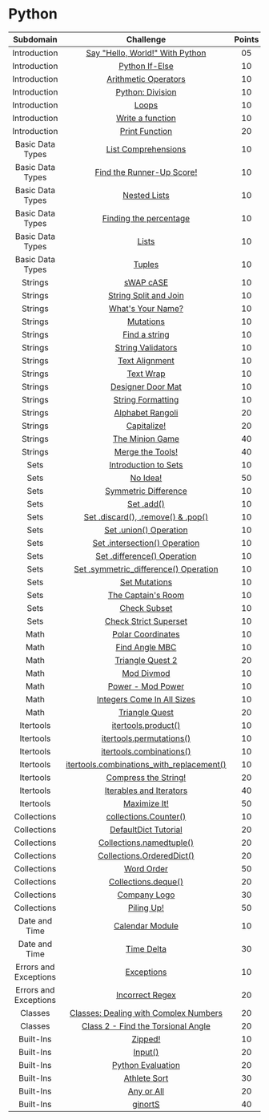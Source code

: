 # Python

|        Subdomain        |                                                              Challenge                                                              | Points |                                                                                  Solution                                                                                 |
|:-----------------------:|:-----------------------------------------------------------------------------------------------------------------------------------:|:------:|:-------------------------------------------------------------------------------------------------------------------------------------------------------------------------:|
|         Introduction         | [Say "Hello, World!" With Python](https://www.hackerrank.com/challenges/py-hello-world/problem)                                                         |   05   | [Solution.py](https://github.com/sidou06/hackerrank-solutions/blob/main/python/Introduction/Say%20Hello%2C%20World!%20With%20Python/Solution.py)                          |
|         Introduction         | [Python If-Else](https://www.hackerrank.com/challenges/py-if-else/problem)                                                         |   10   | [Solution.py](https://github.com/sidou06/hackerrank-solutions/blob/main/python/Introduction/Python%20If-Else/Solution.py)                          |
|         Introduction         | [Arithmetic Operators](https://www.hackerrank.com/challenges/python-arithmetic-operators/problem)                                                         |   10   | [Solution.py](https://github.com/sidou06/hackerrank-solutions/blob/main/python/Introduction/Arithmetic%20Operators/Solution.py)                          |
|         Introduction         | [Python: Division](https://www.hackerrank.com/challenges/python-division/problem)                                                         |   10   | [Solution.py](https://github.com/sidou06/hackerrank-solutions/blob/main/python/Introduction/Python%20Division/Solution.py)                          |
|         Introduction         | [Loops](https://www.hackerrank.com/challenges/python-loops/problem)                                                         |   10   | [Solution.py](https://github.com/sidou06/hackerrank-solutions/blob/main/python/Introduction/Loops/Solution.py)                          |
|         Introduction         | [Write a function](https://www.hackerrank.com/challenges/write-a-function/problem)                                                         |   10   | [Solution.py](https://github.com/sidou06/hackerrank-solutions/blob/main/python/Introduction/Write%20a%20function/Solution.py)                          |
|         Introduction         | [Print Function](https://www.hackerrank.com/challenges/python-print/problem)                                                         |   20   | [Solution.py](https://github.com/sidou06/hackerrank-solutions/blob/main/python/Introduction/Print%20Function/Solution.py)   
|         Basic Data Types         | [List Comprehensions](https://www.hackerrank.com/challenges/list-comprehensions/problem)                                                         |   10   | [Solution.py](https://github.com/sidou06/hackerrank-solutions/blob/main/python/Basic%20Data%20Types/List%20Comprehensions/Solution.py)                   |
|         Basic Data Types         | [Find the Runner-Up Score!](https://www.hackerrank.com/challenges/find-second-maximum-number-in-a-list/problem)                    |   10   | [Solution.py](https://github.com/sidou06/hackerrank-solutions/blob/main/python/Basic%20Data%20Types/Find%20the%20Runner-Up%20Score!/Solution.py)                          |
|         Basic Data Types         | [Nested Lists](https://www.hackerrank.com/challenges/nested-list/problem)                                                         |   10   | [Solution.py](https://github.com/sidou06/hackerrank-solutions/blob/main/python/Basic%20Data%20Types/Nested%20Lists/Solution.py)                          |
|         Basic Data Types         | [Finding the percentage](https://www.hackerrank.com/challenges/finding-the-percentage/problem)                                  |   10   | [Solution.py](https://github.com/sidou06/hackerrank-solutions/blob/main/python/Basic%20Data%20Types/Finding%20the%20percentage/Solution.py)                          |
|         Basic Data Types         | [Lists](https://www.hackerrank.com/challenges/python-lists/problem)                                                         |   10   | [Solution.py](https://github.com/sidou06/hackerrank-solutions/blob/main/python/Basic%20Data%20Types/Lists/Solution.py)                          |
|         Basic Data Types         | [Tuples](https://www.hackerrank.com/challenges/python-tuples/problem)                                                         |   10   | [Solution.py](https://github.com/sidou06/hackerrank-solutions/blob/main/python/Basic%20Data%20Types/Tuples/Solution.py)                         |
|         Strings         | [sWAP cASE](https://www.hackerrank.com/challenges/swap-case/problem)                                                         |   10   | [Solution.py](https://github.com/sidou06/hackerrank-solutions/blob/main/python/Strings/sWAP%20cASE/Solution.py)                          |
|         Strings         | [String Split and Join](https://www.hackerrank.com/challenges/python-string-split-and-join/problem)                                                         |   10   | [Solution.py](https://github.com/sidou06/hackerrank-solutions/blob/main/python/Strings/String%20Split%20and%20Join/Solution.py)                          |
|         Strings         | [What's Your Name?](https://www.hackerrank.com/challenges/whats-your-name/problem)                                                         |   10   | [Solution.py](https://github.com/sidou06/hackerrank-solutions/blob/main/python/Strings/What's%20Your%20Name/Solution.py)                          |
|         Strings         | [Mutations](https://www.hackerrank.com/challenges/python-mutations/problem)                                                         |   10   | [Solution.py](https://github.com/sidou06/hackerrank-solutions/blob/main/python/Strings/Mutations/Solution.py)                          |
|         Strings         | [Find a string](https://www.hackerrank.com/challenges/find-a-string/problem)                                                         |   10   | [Solution.py](https://github.com/sidou06/hackerrank-solutions/blob/main/python/Strings/Find%20a%20string/Solution.py)                          |
|         Strings         | [String Validators](https://www.hackerrank.com/challenges/string-validators/problem)                                                         |   10   | [Solution.py](https://github.com/sidou06/hackerrank-solutions/blob/main/python/Strings/String%20Validators/Solution.py)                          |
|         Strings         | [Text Alignment](https://www.hackerrank.com/challenges/text-alignment/problem)                                                         |   10   | [Solution.py](https://github.com/sidou06/hackerrank-solutions/blob/main/python/Strings/Text%20Alignment/Solution.py)                          |
|         Strings         | [Text Wrap](https://www.hackerrank.com/challenges/text-wrap/problem)                                                         |   10   | [Solution.py](https://github.com/sidou06/hackerrank-solutions/blob/main/python/Strings/Text%20Wrap/Solution.py)                          |
|         Strings         | [Designer Door Mat](https://www.hackerrank.com/challenges/designer-door-mat/problem)                                                         |   10   | [Solution.py](https://github.com/sidou06/hackerrank-solutions/blob/main/python/Strings/Designer%20Door%20Mat/Solution.py)                          |
|         Strings         | [String Formatting](https://www.hackerrank.com/challenges/python-string-formatting/problem)                                                         |   10   | [Solution.py](https://github.com/sidou06/hackerrank-solutions/blob/main/python/Strings/String%20Formatting/Solution.py)                          |
|         Strings         | [Alphabet Rangoli](https://www.hackerrank.com/challenges/alphabet-rangoli/problem)                                                         |   20   | [Solution.py](https://github.com/sidou06/hackerrank-solutions/blob/main/python/Strings/Alphabet%20Rangoli/Solution.py)                          |
|         Strings         | [Capitalize!](https://www.hackerrank.com/challenges/capitalize/problem)                                                         |   20   | [Solution.py](https://github.com/sidou06/hackerrank-solutions/blob/main/python/Strings/Capitalize!/Solution.py)                          |
|         Strings         | [The Minion Game](https://www.hackerrank.com/challenges/the-minion-game/problem)                                                         |   40   | [Solution.py](https://github.com/sidou06/hackerrank-solutions/blob/main/python/Strings/The%20Minion%20Game/Solution.py)                          |
|         Strings         | [Merge the Tools!](https://www.hackerrank.com/challenges/merge-the-tools/problem)                                                         |   40   | [Solution.py](https://github.com/sidou06/hackerrank-solutions/blob/main/python/Strings/Merge%20the%20Tools!/Solution.py)                          |
|         Sets         | [Introduction to Sets](https://www.hackerrank.com/challenges/py-introduction-to-sets/problem)                                                         |   10   | [Solution.py](https://github.com/sidou06/hackerrank-solutions/blob/main/python/Sets/Introduction%20to%20Sets/Solution.py)                          |
|         Sets         | [No Idea!](https://www.hackerrank.com/challenges/no-idea/problem)                                                         |   50   | [Solution.py](https://github.com/sidou06/hackerrank-solutions/blob/main/python/Sets/No%20Idea!/Solution.py)                          |
|         Sets         | [Symmetric Difference](https://www.hackerrank.com/challenges/symmetric-difference/problem)                                                         |   10   | [Solution.py](https://github.com/sidou06/hackerrank-solutions/blob/main/python/Sets/Set%20.symmetric_difference()%20Operation/Solution.py)               |
|         Sets         | [Set .add()](https://www.hackerrank.com/challenges/py-set-add/problem)                                                         |   10   | [Solution.py](https://github.com/sidou06/hackerrank-solutions/blob/main/python/Sets/Set%20.add()/Solution.py)                          |
|         Sets         | [Set .discard(), .remove() & .pop()](https://www.hackerrank.com/challenges/py-set-discard-remove-pop/problem)                               |   10   | [Solution.py](https://github.com/sidou06/hackerrank-solutions/blob/main/python/Sets/Set%20.discard()%2C%20.remove()%20%26%20.pop()/Solution.py)             |
|         Sets         | [Set .union() Operation](https://www.hackerrank.com/challenges/py-set-union/problem)                                                         |   10   | [Solution.py](https://github.com/sidou06/hackerrank-solutions/blob/main/python/Sets/Set%20.union()%20Operation/Solution.py)                          |
|         Sets         | [Set .intersection() Operation](https://www.hackerrank.com/challenges/py-set-intersection-operation/problem)                           |   10   | [Solution.py](https://github.com/sidou06/hackerrank-solutions/blob/main/python/Sets/Set%20.intersection()%20Operation/Solution.py)                          |
|         Sets         | [Set .difference() Operation](https://www.hackerrank.com/challenges/py-set-difference-operation/problem)                                                         |   10   | [Solution.py](https://github.com/sidou06/hackerrank-solutions/blob/main/python/Sets/Set%20.difference()%20Operation/Solution.py)                          |
|         Sets         | [Set .symmetric_difference() Operation](https://www.hackerrank.com/challenges/py-set-symmetric-difference-operation/problem)                   |   10   | [Solution.py](https://github.com/sidou06/hackerrank-solutions/blob/main/python/Sets/Symmetric%20Difference/Solution.py)                |
|         Sets         | [Set Mutations](https://www.hackerrank.com/challenges/py-set-mutations/problem)                                                         |   10   | [Solution.py](https://github.com/sidou06/hackerrank-solutions/blob/main/python/Sets/Set%20Mutations/Solution.py)                          |
|         Sets         | [The Captain's Room](https://www.hackerrank.com/challenges/py-the-captains-room/problem)                                                         |   10   | [Solution.py](https://github.com/sidou06/hackerrank-solutions/blob/main/python/Sets/The%20Captain's%20Room/Solution.py)                          |
|         Sets         | [Check Subset](https://www.hackerrank.com/challenges/py-check-subset/problem)                                                         |   10   | [Solution.py](https://github.com/sidou06/hackerrank-solutions/blob/main/python/Sets/Check%20Subset/Solution.py)                          |
|         Sets         | [Check Strict Superset](https://www.hackerrank.com/challenges/py-check-strict-superset/problem)                                                         |   10   | [Solution.py](https://github.com/sidou06/hackerrank-solutions/blob/main/python/Sets/Check%20Strict%20Superset/Solution.py)                          |
|         Math         | [Polar Coordinates](https://www.hackerrank.com/challenges/polar-coordinates/problem)                                                         |   10   | [Solution.py](https://github.com/sidou06/hackerrank-solutions/blob/main/python/Math/Polar%20Coordinates/Solution.py)                          |
|         Math         | [Find Angle MBC](https://www.hackerrank.com/challenges/find-angle/problem)                                                         |   10   | [Solution.py](https://github.com/sidou06/hackerrank-solutions/blob/main/python/Math/Find%20Angle%20MBC/Solution.py)                          |
|         Math         | [Triangle Quest 2](https://www.hackerrank.com/challenges/triangle-quest-2/problem)                                                         |   20   | [Solution.py](https://github.com/sidou06/hackerrank-solutions/blob/main/python/Math/Triangle%20Quest%202/Solution.py)                          |
|         Math         | [Mod Divmod](https://www.hackerrank.com/challenges/python-mod-divmod/problem)                                                         |   10   | [Solution.py](https://github.com/sidou06/hackerrank-solutions/blob/main/python/Math/Mod%20Divmod/Solution.py)                          |
|         Math         | [Power - Mod Power](https://www.hackerrank.com/challenges/python-power-mod-power/problem)                                                         |   10   | [Solution.py](https://github.com/sidou06/hackerrank-solutions/blob/main/python/Math/Power%20-%20Mod%20Power/Solution.py)                          |
|         Math         | [Integers Come In All Sizes](https://www.hackerrank.com/challenges/python-integers-come-in-all-sizes/problem)                       |   10   | [Solution.py](https://github.com/sidou06/hackerrank-solutions/blob/main/python/Math/Integers%20Come%20In%20All%20Sizes/Solution.py)                          |
|         Math         | [Triangle Quest](https://www.hackerrank.com/challenges/python-quest-1/problem)                                                         |   20   | [Solution.py](https://github.com/sidou06/hackerrank-solutions/blob/main/python/Math/Triangle%20Quest/Solution.py)                          |
|         Itertools         | [itertools.product()](https://www.hackerrank.com/challenges/itertools-product/problem)                                                         |   10   | [Solution.py](https://github.com/sidou06/hackerrank-solutions/blob/main/python/Itertools/itertools.product()/Solution.py)                          |
|         Itertools         | [itertools.permutations()](https://www.hackerrank.com/challenges/itertools-permutations/problem)                                                         |   10   | [Solution.py](https://github.com/sidou06/hackerrank-solutions/blob/main/python/Itertools/itertools.permutations()/Solution.py)                          |
|         Itertools         | [itertools.combinations()](https://www.hackerrank.com/challenges/itertools-combinations/problem)                                                         |   10   | [Solution.py](https://github.com/sidou06/hackerrank-solutions/blob/main/python/Itertools/itertools.combinations()/Solution.py)                          |
|         Itertools         | [itertools.combinations_with_replacement()](https://www.hackerrank.com/challenges/itertools-combinations-with-replacement/problem)                 |   10   | [Solution.py](https://github.com/sidou06/hackerrank-solutions/blob/main/python/Itertools/itertools.combinations_with_replacement()/Solution.py)         |
|         Itertools         | [Compress the String!](https://www.hackerrank.com/challenges/compress-the-string/problem)                                                         |   20   | [Solution.py](https://github.com/sidou06/hackerrank-solutions/blob/main/python/Itertools/Compress%20the%20String!/Solution.py)                          |
|         Itertools         | [Iterables and Iterators](https://www.hackerrank.com/challenges/iterables-and-iterators/problem)                                                         |   40   | [Solution.py](https://github.com/sidou06/hackerrank-solutions/blob/main/python/Itertools/Iterables%20and%20Iterators/Solution.py)                          |
|         Itertools         | [Maximize It!](https://www.hackerrank.com/challenges/maximize-it/problem)                                                         |   50   | [Solution.py](https://github.com/sidou06/hackerrank-solutions/blob/main/python/Itertools/Maximize%20It!/Solution.py)                          |
|         Collections         | [collections.Counter()](https://www.hackerrank.com/challenges/collections-counter/problem)                                                         |   10   | [Solution.py](https://github.com/sidou06/hackerrank-solutions/blob/main/python/Collections/Collections.Counter()/Solution.py)                          |
|         Collections         | [DefaultDict Tutorial](https://www.hackerrank.com/challenges/defaultdict-tutorial/problem)                                                         |   20   | [Solution.py](https://github.com/sidou06/hackerrank-solutions/blob/main/python/Collections/DefaultDict%20Tutorial/Solution.py)                          |
|         Collections         | [Collections.namedtuple()](https://www.hackerrank.com/challenges/py-collections-namedtuple/problem)                               |   20   | [Solution.py](https://github.com/sidou06/hackerrank-solutions/blob/main/python/Collections/Collections.namedtuple()/Solution.py)                          |
|         Collections         | [Collections.OrderedDict()](https://www.hackerrank.com/challenges/py-collections-ordereddict/problem)                              |   20   | [Solution.py](https://github.com/sidou06/hackerrank-solutions/blob/main/python/Collections/Collections.OrderedDict()/Solution.py)                          |
|         Collections         | [Word Order](https://www.hackerrank.com/challenges/word-order/problem)                                                         |   50   | [Solution.py](https://github.com/sidou06/hackerrank-solutions/blob/main/python/Collections/Word%20Order/Solution.py)                          |
|         Collections         | [Collections.deque()](https://www.hackerrank.com/challenges/py-collections-deque/problem)                                                         |   20   | [Solution.py](https://github.com/sidou06/hackerrank-solutions/blob/main/python/Collections/Collections.deque()/Solution.py)                          |
|         Collections         | [Company Logo](https://www.hackerrank.com/challenges/most-commons/problem)                                                         |   30   | [Solution.py](https://github.com/sidou06/hackerrank-solutions/blob/main/python/Collections/Company%20Logo/Solution.py)                          |
|         Collections         | [Piling Up!](https://www.hackerrank.com/challenges/piling-up/problem)                                                         |   50   | [Solution.py](https://github.com/sidou06/hackerrank-solutions/blob/main/python/Collections/Piling%20Up!/Solution.py)                          |
|         Date and Time         | [Calendar Module](https://www.hackerrank.com/challenges/calendar-module/problem)                                                         |   10   | [Solution.py](https://github.com/sidou06/hackerrank-solutions/blob/main/python/Date%20and%20Time/Calendar%20Module/Solution.py)                          |
|         Date and Time         | [Time Delta](https://www.hackerrank.com/challenges/python-time-delta/problem)                                                         |   30   | [Solution.py](https://github.com/sidou06/hackerrank-solutions/blob/main/python/Date%20and%20Time/Time%20Delta/Solution.py)                          |
|         Errors and Exceptions         | [Exceptions](hhttps://www.hackerrank.com/challenges/exceptions/problem)                                                         |   10   | [Solution.py](https://github.com/sidou06/hackerrank-solutions/blob/main/python/Errors%20and%20Exceptions/Exceptions/Solution.py)                          |
|         Errors and Exceptions         | [Incorrect Regex](https://www.hackerrank.com/challenges/incorrect-regex/problem)                                                         |   20   | [Solution.py](https://github.com/sidou06/hackerrank-solutions/blob/main/python/Errors%20and%20Exceptions/Incorrect%20Regex/Solution.py)                          |
|         Classes         | [Classes: Dealing with Complex Numbers](https://www.hackerrank.com/challenges/class-1-dealing-with-complex-numbers/problem)                    |   20   | [Solution.py](https://github.com/sidou06/hackerrank-solutions/blob/main/python/Classes/Classes%20Dealing%20with%20Complex%20Numbers/Solution.py)          |
|         Classes         | [Class 2 - Find the Torsional Angle](https://www.hackerrank.com/challenges/class-2-find-the-torsional-angle/problem)                        |   20   | [Solution.py](https://github.com/sidou06/hackerrank-solutions/blob/main/python/Classes/Class%202%20-%20Find%20the%20Torsional%20Angle/Solution.py)        |
|         Built-Ins         | [Zipped!](https://www.hackerrank.com/challenges/zipped/problem)                                                         |   10   | [Solution.py](https://github.com/sidou06/hackerrank-solutions/blob/main/python/Built-Ins/Zipped!/Solution.py)                   |
|         Built-Ins         | [Input()](https://www.hackerrank.com/challenges/input/problem)                                                         |   20   | [Solution.py](https://github.com/sidou06/hackerrank-solutions/blob/main/python/Built-Ins/Input()/Solution.py)         |
|         Built-Ins         | [Python Evaluation](https://www.hackerrank.com/challenges/python-eval/problem)                                                         |   20   | [Solution.py](https://github.com/sidou06/hackerrank-solutions/blob/main/python/Built-Ins/Python%20Evaluation/Solution.py)                          |
|         Built-Ins         | [Athlete Sort](https://www.hackerrank.com/challenges/python-sort-sort/problem)                                                         |   30   | [Solution.py](https://github.com/sidou06/hackerrank-solutions/blob/main/python/Built-Ins/Athlete%20Sort/Solution.py)              |
|         Built-Ins         | [Any or All](https://www.hackerrank.com/challenges/any-or-all/problem)                                                         |   20   | [Solution.py](https://github.com/sidou06/hackerrank-solutions/blob/main/python/Built-Ins/Any%20or%20All/Solution.py)                                   |
|         Built-Ins         | [ginortS](https://www.hackerrank.com/challenges/ginorts/problem)                                                         |   40   | [Solution.py](https://github.com/sidou06/hackerrank-solutions/blob/main/python/Built-Ins/ginortS/Solution.py)                                  |